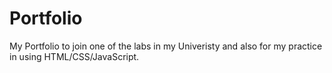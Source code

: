 # Portfolio

My Portfolio to join one of the labs in my Univeristy and also for my practice in using HTML/CSS/JavaScript.